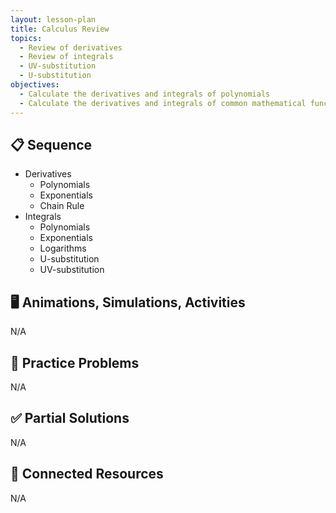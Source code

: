 ```yaml
---
layout: lesson-plan
title: Calculus Review
topics:
  - Review of derivatives
  - Review of integrals
  - UV-substitution
  - U-substitution
objectives:
  - Calculate the derivatives and integrals of polynomials
  - Calculate the derivatives and integrals of common mathematical functions
---
```


## 📋 Sequence

* Derivatives
  * Polynomials
  * Exponentials
  * Chain Rule
* Integrals
  * Polynomials
  * Exponentials
  * Logarithms
  * U-substitution
  * UV-substitution

## 🖥️ Animations, Simulations, Activities

N/A

## 📝 Practice Problems

N/A

## ✅ Partial Solutions

N/A

## 📘 Connected Resources

N/A
